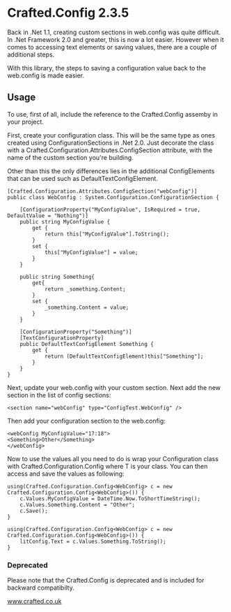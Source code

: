 # Crafted.Config 2.3.5 #

Back in .Net 1.1, creating custom sections in web.config was quite difficult. In .Net Framework 2.0 and greater, this is now a lot easier.
However when it comes to accessing text elements or saving values, there are a couple of additional steps.

With this library, the steps to saving a configuration value back to the web.config is made easier.

## Usage ##

To use, first of all, include the reference to the Crafted.Config assemby in your project.

First, create your configuration class. This will be the same type as ones created using ConfigurationSections in .Net 2.0. Just decorate the class with a Crafted.Configuration.Attributes.ConfigSection attribute, with the name of the custom section you're building.

Other than this the only differences lies in the additional ConfigElements that can be used such as DefaultTextConfigElement.

```  
[Crafted.Configuration.Attributes.ConfigSection("webConfig")]  
public class WebConfig : System.Configuration.ConfigurationSection {

	[ConfigurationProperty("MyConfigValue", IsRequired = true, DefaultValue = "Nothing")]
	public string MyConfigValue {
		get {
			return this["MyConfigValue"].ToString();
		}
		set {
			this["MyConfigValue"] = value;
		}
	}

	public string Something{
		get{
			return _something.Content;
		}
		set {
			_something.Content = value;
		}
	}

	[ConfigurationProperty("Something")]
	[TextConfigurationProperty]
	public DefaultTextConfigElement Something {
		get {
			return (DefaultTextConfigElement)this["Something"];
		}
	}
}  
```

Next, update your web.config with your custom section. Next add the new section in the list of config sections:  

```
<section name="webConfig" type="ConfigTest.WebConfig" />
```

Then add your configuration section to the web.config:

```
<webConfig MyConfigValue="17:18">  
<Something>Other</Something>  
</webConfig>  
```

Now to use the values all you need to do is wrap your Configuration class with Crafted.Configuration.Config<T> where T is your class. You can then access and save the values as following:

```  
using(Crafted.Configuration.Config<WebConfig> c = new Crafted.Configuration.Config<WebConfig>()) {  
    c.Values.MyConfigValue = DateTime.Now.ToShortTimeString();  
    c.Values.Something.Content = "Other";  
    c.Save();  
}

using(Crafted.Configuration.Config<WebConfig> c = new Crafted.Configuration.Config<WebConfig>()) {  
    litConfig.Text = c.Values.Something.ToString();  
}  
```

### Deprecated ###
Please note that the Crafted.Config is deprecated and is included for backward compatibilty.



www.crafted.co.uk